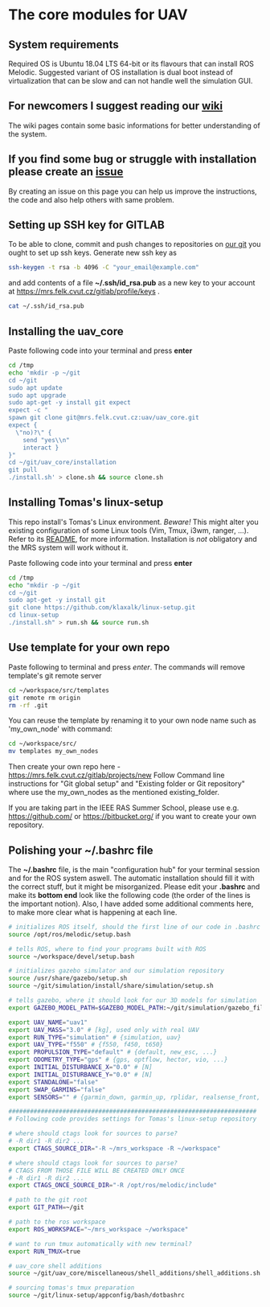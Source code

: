 # The core modules for UAV

## System requirements
Required OS is Ubuntu 18.04 LTS 64-bit or its flavours that can install ROS Melodic. Suggested variant of OS installation is dual boot instead of virtualization that can be slow and can not handle well the simulation GUI.

## For newcomers I suggest reading our [wiki](https://mrs.felk.cvut.cz/gitlab/uav/uav_core/wikis/home)
The wiki pages contain some basic informations for better understanding of the system.

## If you find some bug or struggle with installation please create an [issue](https://mrs.felk.cvut.cz/gitlab/uav/uav_core/issues)
By creating an issue on this page you can help us improve the instructions, the code and also help others with same problem.

## Setting up SSH key for GITLAB

To be able to clone, commit and push changes to repositories on [our git](https://mrs.felk.cvut.cz/gitlab) you ought to set up ssh keys. Generate new ssh key as
```bash
ssh-keygen -t rsa -b 4096 -C "your_email@example.com"
```

and add contents of a file **~/.ssh/id_rsa.pub** as a new key to your account at https://mrs.felk.cvut.cz/gitlab/profile/keys .

```bash
cat ~/.ssh/id_rsa.pub
```

## Installing the uav_core

Paste following code into your terminal and press **enter**
```bash
cd /tmp
echo 'mkdir -p ~/git
cd ~/git
sudo apt update
sudo apt upgrade
sudo apt-get -y install git expect
expect -c "
spawn git clone git@mrs.felk.cvut.cz:uav/uav_core.git
expect {
  \"no)?\" {
    send "yes\\n"
    interact }
}"
cd ~/git/uav_core/installation
git pull
./install.sh' > clone.sh && source clone.sh
```

## Installing Tomas's linux-setup

This repo install's Tomas's Linux environment.
*Beware!* This might alter you existing configuration of some Linux tools (Vim, Tmux, i3wm, ranger, ...).
Refer to its [README](https://github.com/klaxalk/linux-setup/blob/master/README.md), for more information.
Installation is *not* obligatory and the MRS system will work without it.

Paste following code into your terminal and press **enter**
```bash
cd /tmp
echo "mkdir -p ~/git
cd ~/git
sudo apt-get -y install git
git clone https://github.com/klaxalk/linux-setup.git
cd linux-setup
./install.sh" > run.sh && source run.sh
```

## Use template for your own repo

Paste following to terminal and press *enter*.
The commands will remove template's git remote server
```bash
cd ~/workspace/src/templates
git remote rm origin
rm -rf .git
```
You can reuse the template by renaming it to your own node name such as 'my_own_node' with command:
```bash
cd ~/workspace/src/
mv templates my_own_nodes
```
Then create your own repo here - https://mrs.felk.cvut.cz/gitlab/projects/new
Follow Command line instructions for "Git global setup" and "Existing folder or Git repository" where use the my_own_nodes as the mentioned existing_folder.

If you are taking part in the IEEE RAS Summer School, please use e.g. https://github.com/ or https://bitbucket.org/ if you want to create your own repository.

## Polishing your ~/.bashrc file

The **~/.bashrc** file, is the main "configuration hub" for your terminal session and for the ROS system aswell.
The automatic installation should fill it with the correct stuff, but it might be misorganized.
Please edit your **.bashrc** and make its **bottom end** look like the following code (the order of the lines is the important notion).
Also, I have added some additional comments here, to make more clear what is happening at each line.

```bash
# initializes ROS itself, should the first line of our code in .bashrc
source /opt/ros/melodic/setup.bash

# tells ROS, where to find your programs built with ROS
source ~/workspace/devel/setup.bash

# initializes gazebo simulator and our simulation repository
source /usr/share/gazebo/setup.sh
source ~/git/simulation/install/share/simulation/setup.sh

# tells gazebo, where it should look for our 3D models for simulation
export GAZEBO_MODEL_PATH=$GAZEBO_MODEL_PATH:~/git/simulation/gazebo_files/models

export UAV_NAME="uav1" 
export UAV_MASS="3.0" # [kg], used only with real UAV
export RUN_TYPE="simulation" # {simulation, uav}
export UAV_TYPE="f550" # {f550, f450, t650}
export PROPULSION_TYPE="default" # {default, new_esc, ...}
export ODOMETRY_TYPE="gps" # {gps, optflow, hector, vio, ...}
export INITIAL_DISTURBANCE_X="0.0" # [N]
export INITIAL_DISTURBANCE_Y="0.0" # [N]
export STANDALONE="false" 
export SWAP_GARMINS="false" 
export SENSORS="" # {garmin_down, garmin_up, rplidar, realsense_front, teraranger}

#####################################################################
# Following code provides settings for Tomas's linux-setup repository

# where should ctags look for sources to parse?
# -R dir1 -R dir2 ...
export CTAGS_SOURCE_DIR="-R ~/mrs_workspace -R ~/workspace"

# where should ctags look for sources to parse?
# CTAGS FROM THOSE FILE WILL BE CREATED ONLY ONCE
# -R dir1 -R dir2 ...
export CTAGS_ONCE_SOURCE_DIR="-R /opt/ros/melodic/include"

# path to the git root
export GIT_PATH=~/git

# path to the ros workspace
export ROS_WORKSPACE="~/mrs_workspace ~/workspace"

# want to run tmux automatically with new terminal?
export RUN_TMUX=true

# uav_core shell additions
source ~/git/uav_core/miscellaneous/shell_additions/shell_additions.sh

# sourcing tomas's tmux preparation
source ~/git/linux-setup/appconfig/bash/dotbashrc
```
